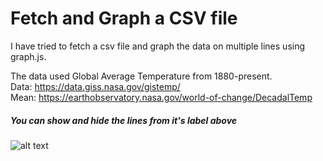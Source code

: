 # Fetch and Graph a CSV file
I have tried to fetch a csv file and graph the data on multiple lines using graph.js.

The data used Global Average Temperature from 1880-present.  
Data: https://data.giss.nasa.gov/gistemp/  
Mean: https://earthobservatory.nasa.gov/world-of-change/DecadalTemp


##### You can show and hide the lines from it's label above


![alt text](https://i.imgur.com/pVzLhxg.png)

